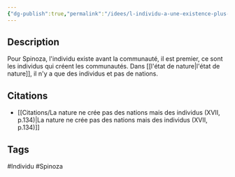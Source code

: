 ```yaml
---
{"dg-publish":true,"permalink":"/idees/l-individu-a-une-existence-plus-grande-que-la-communaute/","tags":["Individu","Spinoza"]}
---
```


## Description

Pour Spinoza, l'individu existe avant la communauté, il est premier, ce sont les individus qui créent les communautés. Dans [[l'état de nature\|l'état de nature]], il n'y a que des individus et pas de nations.


## Citations ##
- [[Citations/La nature ne crée pas des nations mais des individus (XVII, p.134)\|La nature ne crée pas des nations mais des individus (XVII, p.134)]]

## Tags
#Individu 
#Spinoza 